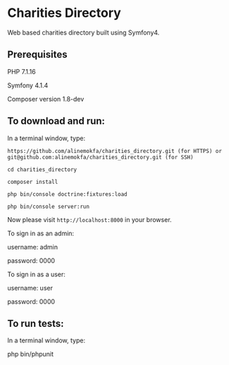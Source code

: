 # Charities Directory
Web based charities directory built using Symfony4.

## Prerequisites

PHP 7.1.16

Symfony 4.1.4

Composer version 1.8-dev

## To download and run:
In a terminal window, type:

    https://github.com/alinemokfa/charities_directory.git (for HTTPS) or git@github.com:alinemokfa/charities_directory.git (for SSH)

    cd charities_directory

    composer install

    php bin/console doctrine:fixtures:load

    php bin/console server:run

Now please visit `http://localhost:8000` in your browser.

To sign in as an admin: 

username: admin

password: 0000


To sign in as a user:

username: user

password: 0000


## To run tests:
In a terminal window, type:

   php bin/phpunit
